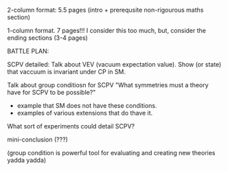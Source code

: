 2-column format:
5.5 pages  (intro + prerequsite non-rigourous maths section)

1-column format.
7 pages!!!
I consider this too much, but, consider the ending sections (3-4 pages)



BATTLE PLAN:

SCPV detailed:
Talk about VEV (vacuum expectation value).
Show (or state) that vaccuum is invariant under CP in SM.

Talk about group conditiosn for SCPV
"What symmetries must a theory have for SCPV to be possible?"
 - example that SM does not have these conditions.
 - examples of various extensions that do thave it.

What sort of experiments could detail SCPV?

mini-conclusion (???)

(group condition is powerful tool for evaluating and creating new theories yadda yadda)